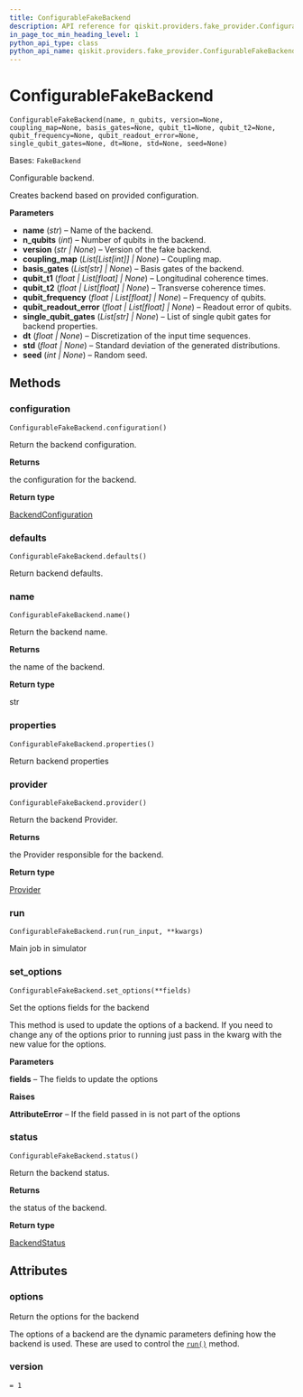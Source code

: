 ```yaml
---
title: ConfigurableFakeBackend
description: API reference for qiskit.providers.fake_provider.ConfigurableFakeBackend
in_page_toc_min_heading_level: 1
python_api_type: class
python_api_name: qiskit.providers.fake_provider.ConfigurableFakeBackend
---
```


# ConfigurableFakeBackend

<span id="qiskit.providers.fake_provider.ConfigurableFakeBackend" />

`ConfigurableFakeBackend(name, n_qubits, version=None, coupling_map=None, basis_gates=None, qubit_t1=None, qubit_t2=None, qubit_frequency=None, qubit_readout_error=None, single_qubit_gates=None, dt=None, std=None, seed=None)`

Bases: `FakeBackend`

Configurable backend.

Creates backend based on provided configuration.

**Parameters**

*   **name** (*str*) – Name of the backend.
*   **n\_qubits** (*int*) – Number of qubits in the backend.
*   **version** (*str | None*) – Version of the fake backend.
*   **coupling\_map** (*List\[List\[int]] | None*) – Coupling map.
*   **basis\_gates** (*List\[str] | None*) – Basis gates of the backend.
*   **qubit\_t1** (*float | List\[float] | None*) – Longitudinal coherence times.
*   **qubit\_t2** (*float | List\[float] | None*) – Transverse coherence times.
*   **qubit\_frequency** (*float | List\[float] | None*) – Frequency of qubits.
*   **qubit\_readout\_error** (*float | List\[float] | None*) – Readout error of qubits.
*   **single\_qubit\_gates** (*List\[str] | None*) – List of single qubit gates for backend properties.
*   **dt** (*float | None*) – Discretization of the input time sequences.
*   **std** (*float | None*) – Standard deviation of the generated distributions.
*   **seed** (*int | None*) – Random seed.

## Methods

<span id="qiskit-providers-fake-provider-configurablefakebackend-configuration" />

### configuration

<span id="qiskit.providers.fake_provider.ConfigurableFakeBackend.configuration" />

`ConfigurableFakeBackend.configuration()`

Return the backend configuration.

**Returns**

the configuration for the backend.

**Return type**

[BackendConfiguration](qiskit.providers.models.BackendConfiguration "qiskit.providers.models.BackendConfiguration")

<span id="qiskit-providers-fake-provider-configurablefakebackend-defaults" />

### defaults

<span id="qiskit.providers.fake_provider.ConfigurableFakeBackend.defaults" />

`ConfigurableFakeBackend.defaults()`

Return backend defaults.

<span id="qiskit-providers-fake-provider-configurablefakebackend-name" />

### name

<span id="qiskit.providers.fake_provider.ConfigurableFakeBackend.name" />

`ConfigurableFakeBackend.name()`

Return the backend name.

**Returns**

the name of the backend.

**Return type**

str

<span id="qiskit-providers-fake-provider-configurablefakebackend-properties" />

### properties

<span id="qiskit.providers.fake_provider.ConfigurableFakeBackend.properties" />

`ConfigurableFakeBackend.properties()`

Return backend properties

<span id="qiskit-providers-fake-provider-configurablefakebackend-provider" />

### provider

<span id="qiskit.providers.fake_provider.ConfigurableFakeBackend.provider" />

`ConfigurableFakeBackend.provider()`

Return the backend Provider.

**Returns**

the Provider responsible for the backend.

**Return type**

[Provider](qiskit.providers.Provider "qiskit.providers.Provider")

<span id="qiskit-providers-fake-provider-configurablefakebackend-run" />

### run

<span id="qiskit.providers.fake_provider.ConfigurableFakeBackend.run" />

`ConfigurableFakeBackend.run(run_input, **kwargs)`

Main job in simulator

<span id="qiskit-providers-fake-provider-configurablefakebackend-set-options" />

### set\_options

<span id="qiskit.providers.fake_provider.ConfigurableFakeBackend.set_options" />

`ConfigurableFakeBackend.set_options(**fields)`

Set the options fields for the backend

This method is used to update the options of a backend. If you need to change any of the options prior to running just pass in the kwarg with the new value for the options.

**Parameters**

**fields** – The fields to update the options

**Raises**

**AttributeError** – If the field passed in is not part of the options

<span id="qiskit-providers-fake-provider-configurablefakebackend-status" />

### status

<span id="qiskit.providers.fake_provider.ConfigurableFakeBackend.status" />

`ConfigurableFakeBackend.status()`

Return the backend status.

**Returns**

the status of the backend.

**Return type**

[BackendStatus](qiskit.providers.models.BackendStatus "qiskit.providers.models.BackendStatus")

## Attributes

<span id="qiskit.providers.fake_provider.ConfigurableFakeBackend.options" />

### options

Return the options for the backend

The options of a backend are the dynamic parameters defining how the backend is used. These are used to control the [`run()`](qiskit.providers.fake_provider.ConfigurableFakeBackend#run "qiskit.providers.fake_provider.ConfigurableFakeBackend.run") method.

<span id="qiskit.providers.fake_provider.ConfigurableFakeBackend.version" />

### version

`= 1`

